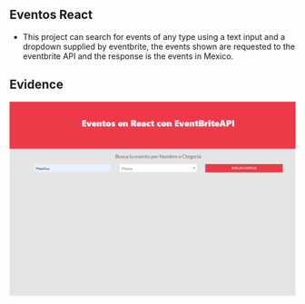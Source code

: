 ## Eventos React

- This project can search for events of any type using a text input and a dropdown supplied by eventbrite, the events shown are requested to the eventbrite API and the response is the events in Mexico.

## Evidence

![alt test](Captura.PNG)
